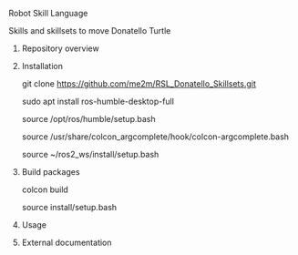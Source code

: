 Robot Skill Language

Skills and skillsets to move Donatello Turtle

1. Repository overview

2. Installation
   
   git clone https://github.com/me2m/RSL_Donatello_Skillsets.git

   sudo apt install ros-humble-desktop-full

   source /opt/ros/humble/setup.bash

   source /usr/share/colcon_argcomplete/hook/colcon-argcomplete.bash

   source ~/ros2_ws/install/setup.bash


4. Build packages
   
   colcon build
   
   source install/setup.bash
   
4. Usage

5. External documentation

